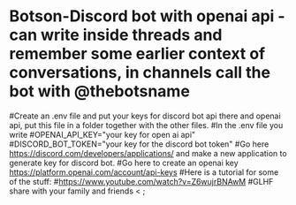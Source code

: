# Botson-Discord bot with openai api - can write inside threads and remember some earlier context of conversations, in channels call the bot with @thebotsname
#Create an .env file and put your keys for discord bot api there and openai api, put this file in a folder together with the other files. 
#In the .env file you write 
#OPENAI_API_KEY="your key for open ai api"
#DISCORD_BOT_TOKEN="your key for the discord bot token"
#Go here https://discord.com/developers/applications/ and make a new application to generate key for discord bot. 
#Go here to create an openai key https://platform.openai.com/account/api-keys 
#Here is a tutorial for some of the stuff:
#https://www.youtube.com/watch?v=Z6wujrBNAwM
#GLHF share with your family and friends < ; 


